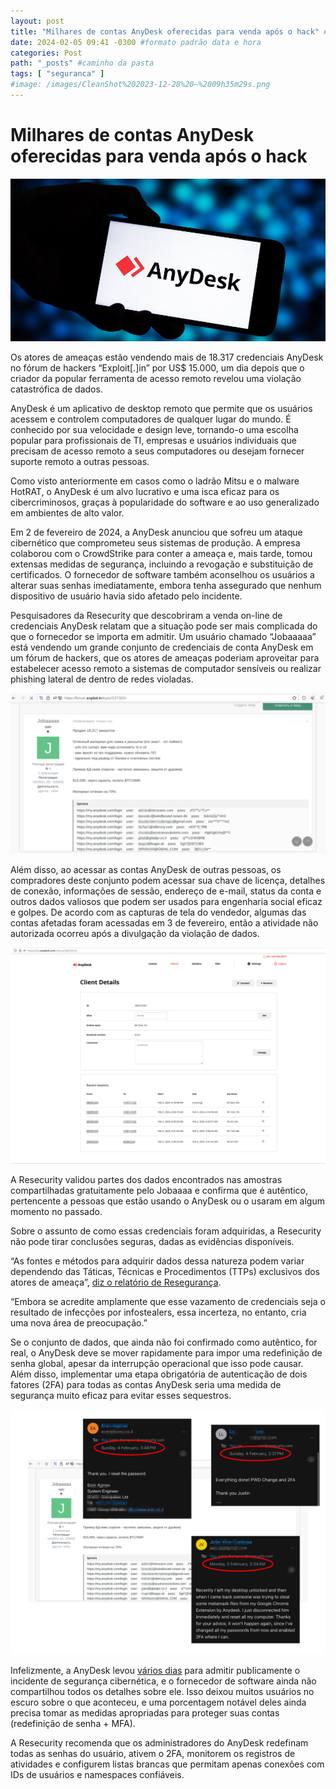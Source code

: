 ```yaml
---
layout: post
title: "Milhares de contas AnyDesk oferecidas para venda após o hack" #titulo para a barra de enderecos
date: 2024-02-05 09:41 -0300 #formato padrão data e hora
categories: Post
path: "_posts" #caminho da pasta
tags: [ "seguranca" ]
#image: /images/CleanShot%202023-12-28%20—%2009h35m29s.png
---
```


# Milhares de contas AnyDesk oferecidas para venda após o hack
![](/images/anydesk.png)

Os atores de ameaças estão vendendo mais de 18.317 credenciais AnyDesk no fórum de hackers “Exploit[.]in” por US$ 15.000, um dia depois que o criador da popular ferramenta de acesso remoto revelou uma violação catastrófica de dados.

AnyDesk é um aplicativo de desktop remoto que permite que os usuários acessem e controlem computadores de qualquer lugar do mundo. É conhecido por sua velocidade e design leve, tornando-o uma escolha popular para profissionais de TI, empresas e usuários individuais que precisam de acesso remoto a seus computadores ou desejam fornecer suporte remoto a outras pessoas.

Como visto anteriormente em casos como o ladrão Mitsu e o malware HotRAT, o AnyDesk é um alvo lucrativo e uma isca eficaz para os cibercriminosos, graças à popularidade do software e ao uso generalizado em ambientes de alto valor.

Em 2 de fevereiro de 2024, a AnyDesk anunciou que sofreu um ataque cibernético que comprometeu seus sistemas de produção. A empresa colaborou com o CrowdStrike para conter a ameaça e, mais tarde, tomou extensas medidas de segurança, incluindo a revogação e substituição de certificados. O fornecedor de software também aconselhou os usuários a alterar suas senhas imediatamente, embora tenha assegurado que nenhum dispositivo de usuário havia sido afetado pelo incidente.

Pesquisadores da Resecurity que descobriram a venda on-line de credenciais AnyDesk relatam que a situação pode ser mais complicada do que o fornecedor se importa em admitir. Um usuário chamado “Jobaaaaa” está vendendo um grande conjunto de credenciais de conta AnyDesk em um fórum de hackers, que os atores de ameaças poderiam aproveitar para estabelecer acesso remoto a sistemas de computador sensíveis ou realizar phishing lateral de dentro de redes violadas.

![](/images/anydesk2.png)

Além disso, ao acessar as contas AnyDesk de outras pessoas, os compradores deste conjunto podem acessar sua chave de licença, detalhes de conexão, informações de sessão, endereço de e-mail, status da conta e outros dados valiosos que podem ser usados para engenharia social eficaz e golpes. De acordo com as capturas de tela do vendedor, algumas das contas afetadas foram acessadas em 3 de fevereiro, então a atividade não autorizada ocorreu após a divulgação da violação de dados.

![](/images/anydesk3.png)

A Resecurity validou partes dos dados encontrados nas amostras compartilhadas gratuitamente pelo Jobaaaa e confirma que é autêntico, pertencente a pessoas que estão usando o AnyDesk ou o usaram em algum momento no passado.

Sobre o assunto de como essas credenciais foram adquiridas, a Resecurity não pode tirar conclusões seguras, dadas as evidências disponíveis.

“As fontes e métodos para adquirir dados dessa natureza podem variar dependendo das Táticas, Técnicas e Procedimentos (TTPs) exclusivos dos atores de ameaça”, [diz o relatório de Resegurança](https://www.resecurity.com/blog/article/following-the-anydesk-incident-customer-credentials-leaked-and-published-for-sale-on-the-dark-web#09).

“Embora se acredite amplamente que esse vazamento de credenciais seja o resultado de infecções por infostealers, essa incerteza, no entanto, cria uma nova área de preocupação.”

Se o conjunto de dados, que ainda não foi confirmado como autêntico, for real, o AnyDesk deve se mover rapidamente para impor uma redefinição de senha global, apesar da interrupção operacional que isso pode causar. Além disso, implementar uma etapa obrigatória de autenticação de dois fatores (2FA) para todas as contas AnyDesk seria uma medida de segurança muito eficaz para evitar esses sequestros.

![](/images/anydesk4.png)

Infelizmente, a AnyDesk levou [vários dias](https://twitter.com/anydesk/status/1752422327109746944) para admitir publicamente o incidente de segurança cibernética, e o fornecedor de software ainda não compartilhou todos os detalhes sobre ele. Isso deixou muitos usuários no escuro sobre o que aconteceu, e uma porcentagem notável deles ainda precisa tomar as medidas apropriadas para proteger suas contas (redefinição de senha + MFA).

A Resecurity recomenda que os administradores do AnyDesk redefinam todas as senhas do usuário, ativem o 2FA, monitorem os registros de atividades e configurem listas brancas que permitam apenas conexões com IDs de usuários e namespaces confiáveis.